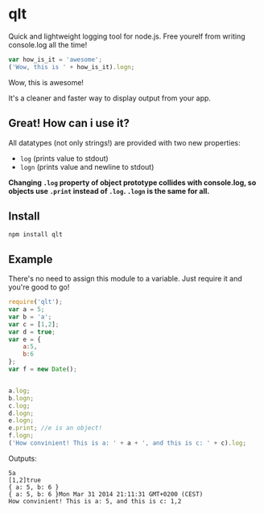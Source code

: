 qlt
===

Quick and lightweight logging tool for node.js. Free yourelf from writing console.log all the time!

```javascript
var how_is_it = 'awesome';
('Wow, this is ' + how_is_it).logn;
```

Wow, this is awesome!

It's a cleaner and faster way to display output from your app.

Great! How can i use it?
---

All datatypes (not only strings!) are provided with two new properties:

* ```log``` (prints value to stdout)
* ```logn``` (prints value and newline to stdout)

**Changing ```.log``` property of object prototype collides with console.log, so objects use ```.print``` instead of ```.log```. ```.logn``` is the same for all.**

Install
---

```
npm install qlt
```

Example
---

There's no need to assign this module to a variable. Just require it and you're good to go!

```javascript
require('qlt');
var a = 5;
var b = 'a';
var c = [1,2];
var d = true;
var e = {
    a:5,
    b:6
};
var f = new Date();


a.log;
b.logn;
c.log;
d.logn;
e.logn;
e.print; //e is an object!
f.logn;
('How convinient! This is a: ' + a + ', and this is c: ' + c).log;
```

Outputs:

```
5a
[1,2]true
{ a: 5, b: 6 }
{ a: 5, b: 6 }Mon Mar 31 2014 21:11:31 GMT+0200 (CEST)
How convinient! This is a: 5, and this is c: 1,2
```
